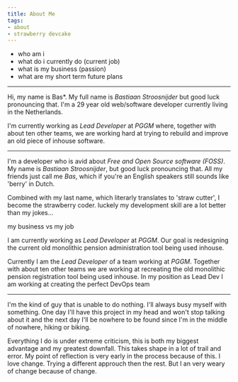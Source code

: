 ```yaml
---
title: About Me
tags:
- about
- strawberry devcake
---
```


* who am i
* what do i currently do (current job)
* what is my business (passion)
* what are my short term future plans

---------------


Hi, my name is Bas*. My full name is *Bastiaan Stroosnijder* but good luck pronouncing that. I'm a 29 year old web/software developer currently living in the Netherlands.


I'm currently working as *Lead Developer* at *PGGM* where, together with about ten other teams, we are working hard at trying to rebuild and improve an old piece of inhouse software.

------------------


I'm a developer who is avid about *Free and Open Source software (FOSS)*.
My name is *Bastiaan Stroosnijder*, but good luck pronouncing that.
All my friends just call me *Bas*, which if you're an English speakers still sounds like 'berry' in Dutch.

Combined with my last name, which literarly translates to 'straw cutter', I become the strawberry coder.
luckely my development skill are a lot better than my jokes...

my business vs my job


I am currently working as *Lead Developer* at *PGGM*. Our goal is redesigning the current old monolithic pension administration tool being used inhouse.

Currently I am the *Lead Developer* of a team working at *PGGM*. Together with about ten other teams we are working at recreating the old monolithic pension registration tool being used inhouse. In my position as Lead Dev I am working at creating the perfect DevOps team

--------------

<!-- ## new text:
* use shortcodes for skills and stuff

## old text: -->
I'm the kind of guy that is unable to do nothing. I'll always busy myself with something. One day I'll have this project in my head and won't stop talking about it and the next day I'll be nowhere to be found since I'm in the middle of nowhere, hiking or biking.

Everything I do is under extreme criticism, this is both my biggest advantage and my greatest downfall. This takes shape in a lot of trail and error. My point of reflection is very early in the process because of this. I love change. Trying a different approuch then the rest. But I an very weary of change because of change.
